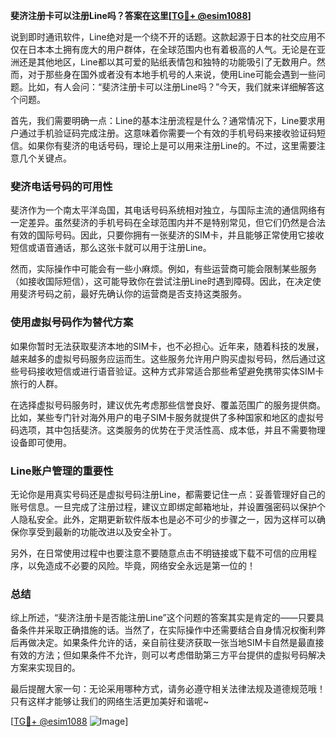**斐济注册卡可以注册Line吗？答案在这里[[TG💪+ @esim1088](https://t.me/s/esim1088)]**

说到即时通讯软件，Line绝对是一个绕不开的话题。这款起源于日本的社交应用不仅在日本本土拥有庞大的用户群体，在全球范围内也有着极高的人气。无论是在亚洲还是其他地区，Line都以其可爱的贴纸表情包和独特的功能吸引了无数用户。然而，对于那些身在国外或者没有本地手机号的人来说，使用Line可能会遇到一些问题。比如，有人会问：“斐济注册卡可以注册Line吗？”今天，我们就来详细解答这个问题。

首先，我们需要明确一点：Line的基本注册流程是什么？通常情况下，Line要求用户通过手机验证码完成注册。这意味着你需要一个有效的手机号码来接收验证码短信。如果你有斐济的电话号码，理论上是可以用来注册Line的。不过，这里需要注意几个关键点。

### 斐济电话号码的可用性

斐济作为一个南太平洋岛国，其电话号码系统相对独立，与国际主流的通信网络有一定差异。虽然斐济的手机号码在全球范围内并不是特别常见，但它们仍然是合法有效的国际号码。因此，只要你拥有一张斐济的SIM卡，并且能够正常使用它接收短信或语音通话，那么这张卡就可以用于注册Line。

然而，实际操作中可能会有一些小麻烦。例如，有些运营商可能会限制某些服务（如接收国际短信），这可能导致你在尝试注册Line时遇到障碍。因此，在决定使用斐济号码之前，最好先确认你的运营商是否支持这类服务。

### 使用虚拟号码作为替代方案

如果你暂时无法获取斐济本地的SIM卡，也不必担心。近年来，随着科技的发展，越来越多的虚拟号码服务应运而生。这些服务允许用户购买虚拟号码，然后通过这些号码接收短信或进行语音验证。这种方式非常适合那些希望避免携带实体SIM卡旅行的人群。

在选择虚拟号码服务时，建议优先考虑那些信誉良好、覆盖范围广的服务提供商。比如，某些专门针对海外用户的电子SIM卡服务就提供了多种国家和地区的虚拟号码选项，其中包括斐济。这类服务的优势在于灵活性高、成本低，并且不需要物理设备即可使用。

### Line账户管理的重要性

无论你是用真实号码还是虚拟号码注册Line，都需要记住一点：妥善管理好自己的账号信息。一旦完成了注册过程，建议立即绑定邮箱地址，并设置强密码以保护个人隐私安全。此外，定期更新软件版本也是必不可少的步骤之一，因为这样可以确保你享受到最新的功能改进以及安全补丁。

另外，在日常使用过程中也要注意不要随意点击不明链接或下载不可信的应用程序，以免造成不必要的风险。毕竟，网络安全永远是第一位的！

### 总结

综上所述，“斐济注册卡是否能注册Line”这个问题的答案其实是肯定的——只要具备条件并采取正确措施的话。当然了，在实际操作中还需要结合自身情况权衡利弊后再做决定。如果条件允许的话，亲自前往斐济获取一张当地SIM卡自然是最直接有效的方法；但如果条件不允许，则可以考虑借助第三方平台提供的虚拟号码解决方案来实现目的。

最后提醒大家一句：无论采用哪种方式，请务必遵守相关法律法规及道德规范哦！只有这样才能够让我们的网络生活更加美好和谐呢~

[[TG💪+ @esim1088](https://t.me/s/esim1088) ![Image](https://i.postimg.cc/4NQfJmqS/Snipaste-2025-05-13-00-14-12.png)]